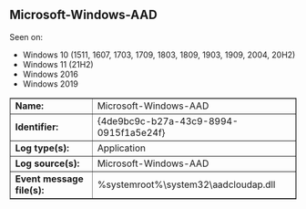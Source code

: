 ## Microsoft-Windows-AAD

Seen on:
* Windows 10 (1511, 1607, 1703, 1709, 1803, 1809, 1903, 1909, 2004, 20H2)
* Windows 11 (21H2)
* Windows 2016
* Windows 2019

<table border="1" class="docutils">
  <tbody>
    <tr>
      <td><b>Name:</b></td>
      <td>Microsoft-Windows-AAD</td>
    </tr>
    <tr>
      <td><b>Identifier:</b></td>
      <td>{4de9bc9c-b27a-43c9-8994-0915f1a5e24f}</td>
    </tr>
    <tr>
      <td><b>Log type(s):</b></td>
      <td>Application</td>
    </tr>
    <tr>
      <td><b>Log source(s):</b></td>
      <td>Microsoft-Windows-AAD</td>
    </tr>
    <tr>
      <td><b>Event message file(s):</b></td>
      <td>%systemroot%\system32\aadcloudap.dll</td>
    </tr>
  </tbody>
</table>

&nbsp;

